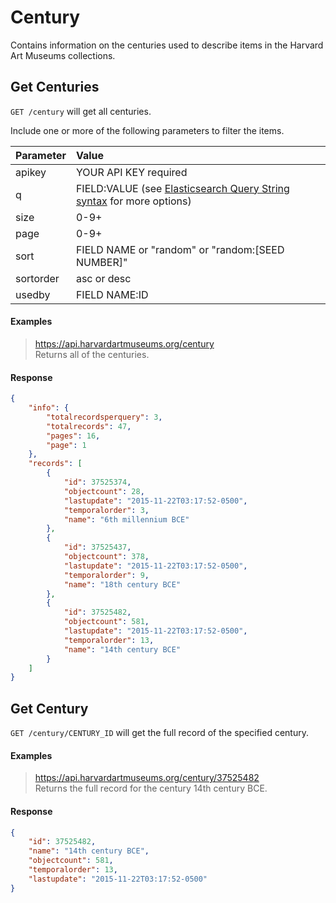# Century

Contains information on the centuries used to describe items in the Harvard Art Museums collections.

## Get Centuries

`GET /century` will get all centuries.

Include one or more of the following parameters to filter the items.

| Parameter | Value |
| :--------- | :----- |
| apikey | YOUR API KEY required |
| q | FIELD:VALUE (see [Elasticsearch Query String syntax](https://www.elastic.co/guide/en/elasticsearch/reference/5.6/query-dsl-query-string-query.html) for more options) |
| size | 0-9+ |
| page | 0-9+ |
| sort | FIELD NAME or "random" or "random:[SEED NUMBER]" |
| sortorder | asc or desc |
| usedby | FIELD NAME:ID |

#### Examples

> https://api.harvardartmuseums.org/century  
> Returns all of the centuries.  

#### Response

```json
{
    "info": {
        "totalrecordsperquery": 3,
        "totalrecords": 47,
        "pages": 16,
        "page": 1
    },
    "records": [
        {
            "id": 37525374,
            "objectcount": 28,
            "lastupdate": "2015-11-22T03:17:52-0500",
            "temporalorder": 3,
            "name": "6th millennium BCE"
        },
        {
            "id": 37525437,
            "objectcount": 378,
            "lastupdate": "2015-11-22T03:17:52-0500",
            "temporalorder": 9,
            "name": "18th century BCE"
        },
        {
            "id": 37525482,
            "objectcount": 581,
            "lastupdate": "2015-11-22T03:17:52-0500",
            "temporalorder": 13,
            "name": "14th century BCE"
        }
    ]
}
```

## Get Century

`GET /century/CENTURY_ID` will get the full record of the specified century.

#### Examples

> https://api.harvardartmuseums.org/century/37525482   
> Returns the full record for the century 14th century BCE.  

#### Response

```json
{
    "id": 37525482,
    "name": "14th century BCE",
    "objectcount": 581,
    "temporalorder": 13,
    "lastupdate": "2015-11-22T03:17:52-0500"
}
```